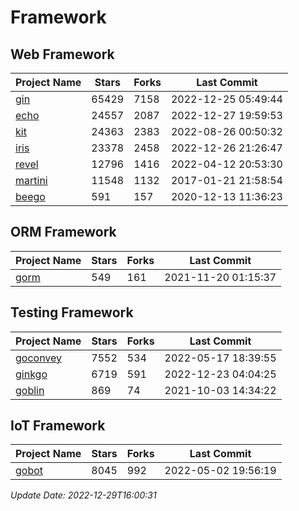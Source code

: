 # Framework

## Web Framework
| Project Name | Stars | Forks | Last Commit |
| ------------ | ----- | ----- | ----------- |
| [gin](https://github.com/gin-gonic/gin) | 65429 | 7158 | 2022-12-25 05:49:44 |
| [echo](https://github.com/labstack/echo) | 24557 | 2087 | 2022-12-27 19:59:53 |
| [kit](https://github.com/go-kit/kit) | 24363 | 2383 | 2022-08-26 00:50:32 |
| [iris](https://github.com/kataras/iris) | 23378 | 2458 | 2022-12-26 21:26:47 |
| [revel](https://github.com/revel/revel) | 12796 | 1416 | 2022-04-12 20:53:30 |
| [martini](https://github.com/go-martini/martini) | 11548 | 1132 | 2017-01-21 21:58:54 |
| [beego](https://github.com/astaxie/beego) | 591 | 157 | 2020-12-13 11:36:23 |

## ORM Framework
| Project Name | Stars | Forks | Last Commit |
| ------------ | ----- | ----- | ----------- |
| [gorm](https://github.com/jinzhu/gorm) | 549 | 161 | 2021-11-20 01:15:37 |

## Testing Framework
| Project Name | Stars | Forks | Last Commit |
| ------------ | ----- | ----- | ----------- |
| [goconvey](https://github.com/smartystreets/goconvey) | 7552 | 534 | 2022-05-17 18:39:55 |
| [ginkgo](https://github.com/onsi/ginkgo) | 6719 | 591 | 2022-12-23 04:04:25 |
| [goblin](https://github.com/franela/goblin) | 869 | 74 | 2021-10-03 14:34:22 |

## IoT Framework
| Project Name | Stars | Forks | Last Commit |
| ------------ | ----- | ----- | ----------- |
| [gobot](https://github.com/hybridgroup/gobot) | 8045 | 992 | 2022-05-02 19:56:19 |

*Update Date: 2022-12-29T16:00:31*